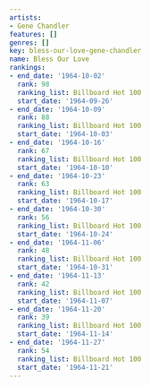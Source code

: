 ```yaml
---
artists:
- Gene Chandler
features: []
genres: []
key: bless-our-love-gene-chandler
name: Bless Our Love
rankings:
- end_date: '1964-10-02'
  rank: 98
  ranking_list: Billboard Hot 100
  start_date: '1964-09-26'
- end_date: '1964-10-09'
  rank: 88
  ranking_list: Billboard Hot 100
  start_date: '1964-10-03'
- end_date: '1964-10-16'
  rank: 67
  ranking_list: Billboard Hot 100
  start_date: '1964-10-10'
- end_date: '1964-10-23'
  rank: 63
  ranking_list: Billboard Hot 100
  start_date: '1964-10-17'
- end_date: '1964-10-30'
  rank: 56
  ranking_list: Billboard Hot 100
  start_date: '1964-10-24'
- end_date: '1964-11-06'
  rank: 48
  ranking_list: Billboard Hot 100
  start_date: '1964-10-31'
- end_date: '1964-11-13'
  rank: 42
  ranking_list: Billboard Hot 100
  start_date: '1964-11-07'
- end_date: '1964-11-20'
  rank: 39
  ranking_list: Billboard Hot 100
  start_date: '1964-11-14'
- end_date: '1964-11-27'
  rank: 54
  ranking_list: Billboard Hot 100
  start_date: '1964-11-21'
---
```


